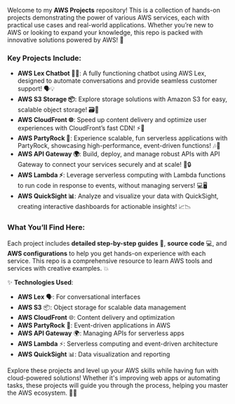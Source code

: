 
Welcome to my **AWS Projects** repository! This is a collection of hands-on projects demonstrating the power of various AWS services, each with practical use cases and real-world applications. Whether you’re new to AWS or looking to expand your knowledge, this repo is packed with innovative solutions powered by AWS! 🌟

### Key Projects Include:
- **AWS Lex Chatbot 🤖💬**: A fully functioning chatbot using AWS Lex, designed to automate conversations and provide seamless customer support! 🗣️💡
- **AWS S3 Storage 📦**: Explore storage solutions with Amazon S3 for easy, scalable object storage! 🗃️🚀
- **AWS CloudFront 🌐**: Speed up content delivery and optimize user experiences with CloudFront’s fast CDN! ⚡📡
- **AWS PartyRock 🎉**: Experience scalable, fun serverless applications with PartyRock, showcasing high-performance, event-driven functions! 🎶🎤
- **AWS API Gateway 🌍**: Build, deploy, and manage robust APIs with API Gateway to connect your services securely and at scale! 🔗🔒
- **AWS Lambda ⚡**: Leverage serverless computing with Lambda functions to run code in response to events, without managing servers! 💻🖥️
- **AWS QuickSight 📊**: Analyze and visualize your data with QuickSight, creating interactive dashboards for actionable insights! 📈📉

### What You’ll Find Here:
Each project includes **detailed step-by-step guides** 📜, **source code** 💻, and **AWS configurations** to help you get hands-on experience with each service. This repo is a comprehensive resource to learn AWS tools and services with creative examples. 💥

✨ **Technologies Used**:
- **AWS Lex** 🗣️: For conversational interfaces
- **AWS S3** 📦: Object storage for scalable data management
- **AWS CloudFront** 🌐: Content delivery and optimization
- **AWS PartyRock** 🎉: Event-driven applications in AWS
- **AWS API Gateway** 🌍: Managing APIs for serverless apps
- **AWS Lambda** ⚡: Serverless computing and event-driven architecture
- **AWS QuickSight** 📊: Data visualization and reporting

Explore these projects and level up your AWS skills while having fun with cloud-powered solutions! Whether it's improving web apps or automating tasks, these projects will guide you through the process, helping you master the AWS ecosystem. 🌈🚀
